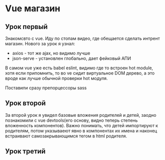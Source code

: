 # Vue магазин
## Урок первый
Знакомсвто с vue. Иду по стопам видео, где обещается сделать интрент магазин.
Нового за урок я узнал:

- axios - тот же ajax, но видимо лучше
- json-serve - установлен глобально, дает фейковый АПИ

В самом vue уже есть babel eslint, видимо где то встроен hot module,
хотя если припомнить, то во ve сидит виртуальное DOM дерево,
 а это вроде как лучше обычной проверки hot модуля.

Поставили сразу препорцессоры sass

## Урок второй
За второй урок я увидел базовые вложения родителей и детей,
 заодно познакомили с vue devtools(его основу, видно теперь степень вложенность компонентов).
 Важно понимать, что детей импортируют к родителям, потом указываеют явно в компонентах их имена и
 наконец встраивают самозакрывающимся тегом в html родителя.

 ## Урок третий


